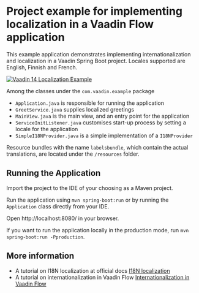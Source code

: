 # Project example for implementing localization in a Vaadin Flow application

This example application demonstrates implementing internationalization and localization in a Vaadin Spring Boot project.
Locales supported are English, Finnish and French.

[![Vaadin 14 Localization Example](localization-example.PNG)](https://github.com/shadikhani/vaadin-localization-example)

Among the classes under the `com.vaadin.example` package
- `Application.java` is responsible for running the application
- `GreetService.java` supplies localized greetings
- `MainView.java` is the main view, and an entry point for the application
- `ServiceInitListener.java` customises start-up process by setting a locale for the application
- `SimpleI18NProvider.java` is a simple implementation of a `I18NProvider`

Resource bundles with the name `labelsbundle`, which contain the actual translations, are located under the `/resources` folder.

## Running the Application

Import the project to the IDE of your choosing as a Maven project.

Run the application using `mvn spring-boot:run` or by running the `Application` class directly from your IDE.

Open http://localhost:8080/ in your browser.

If you want to run the application locally in the production mode, run `mvn spring-boot:run -Pproduction`.

## More information
- A tutorial on I18N localization at official docs [I18N localization](https://vaadin.com/docs/flow/advanced/tutorial-i18n-localization.html)
- A tutorial on internationalization in Vaadin Flow [Internationalization in Vaadin Flow](https://vaadin.com/learn/tutorials/i18n/i18nprovider)
